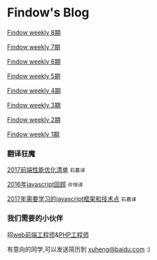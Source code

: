Findow's Blog
=====================

[Findow weekly 8期](https://github.com/Findow-team/Blog/issues/12)

[Findow weekly 7期](https://github.com/Findow-team/Blog/issues/10)

[Findow weekly 6期](https://github.com/Hunt-team/Blog/issues/7)

[Findow weekly 5期](https://github.com/Hunt-team/Blog/issues/6)

[Findow weekly 4期](https://github.com/Hunt-team/Blog/issues/5)

[Findow weekly 3期](https://github.com/Hunt-team/Blog/issues/3)

[Findow weekly 2期](https://github.com/Hunt-team/Blog/issues/2)

[Findow weekly 1期](https://github.com/Hunt-team/Blog/issues/1)


### 翻译狂魔

[2017前端性能优化清单](https://github.com/Findow-team/Blog/issues/11) `石嘉译`

[2016年javascript回顾](http://cnedwan.com/2016/12/21/%E8%AF%91-2016%E5%B9%B4Javascript%E5%9B%9E%E9%A1%BE.html) `许恒译`

[2017年需要学习的javascript框架和技术点](https://github.com/Findow-team/Blog/issues/4) `石嘉译`


### 我们需要的小伙伴

招[web前端工程师](https://github.com/Findow-team/Blog/issues/9)&[PHP工程师](https://github.com/Findow-team/Blog/issues/8)

有意向的同学,可以发送简历到 xuheng@baidu.com :)
